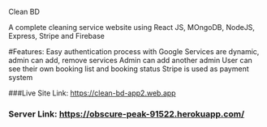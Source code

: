 Clean BD

A complete cleaning service website using React JS, MOngoDB, NodeJS, Express, Stripe and Firebase

#Features:
Easy authentication process with Google
Services are dynamic, admin can add, remove services
Admin can add another admin
User can see their own booking list and booking status
Stripe is used as payment system

###Live Site Link: https://clean-bd-app2.web.app

### Server Link: https://obscure-peak-91522.herokuapp.com/
